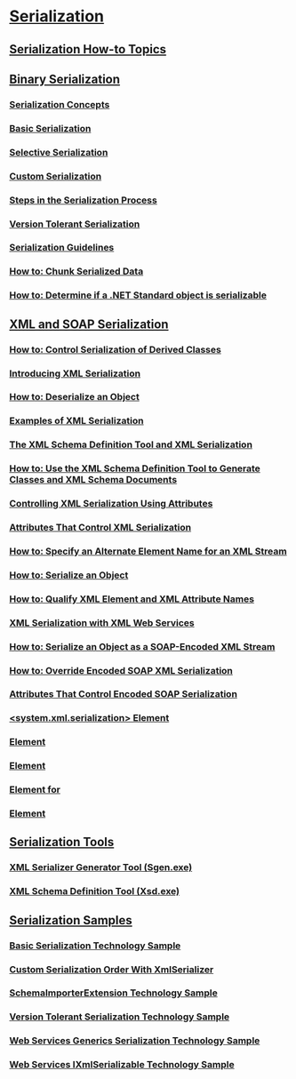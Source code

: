 # [Serialization](index.md)
## [Serialization How-to Topics](serialization-how-to-topics.md)
## [Binary Serialization](binary-serialization.md)
### [Serialization Concepts](serialization-concepts.md)
### [Basic Serialization](basic-serialization.md)
### [Selective Serialization](selective-serialization.md)
### [Custom Serialization](custom-serialization.md)
### [Steps in the Serialization Process](steps-in-the-serialization-process.md)
### [Version Tolerant Serialization](version-tolerant-serialization.md)
### [Serialization Guidelines](serialization-guidelines.md)
### [How to: Chunk Serialized Data](how-to-chunk-serialized-data.md)
### [How to: Determine if a .NET Standard object is serializable](how-to-determine-if-netstandard-object-is-serializable.md)
## [XML and SOAP Serialization](xml-and-soap-serialization.md)
### [How to: Control Serialization of Derived Classes](how-to-control-serialization-of-derived-classes.md)
### [Introducing XML Serialization](introducing-xml-serialization.md)
### [How to: Deserialize an Object](how-to-deserialize-an-object.md)
### [Examples of XML Serialization](examples-of-xml-serialization.md)
### [The XML Schema Definition Tool and XML Serialization](the-xml-schema-definition-tool-and-xml-serialization.md)
### [How to: Use the XML Schema Definition Tool to Generate Classes and XML Schema Documents](xml-schema-def-tool-gen.md)
### [Controlling XML Serialization Using Attributes](controlling-xml-serialization-using-attributes.md)
### [Attributes That Control XML Serialization](attributes-that-control-xml-serialization.md)
### [How to: Specify an Alternate Element Name for an XML Stream](how-to-specify-an-alternate-element-name-for-an-xml-stream.md)
### [How to: Serialize an Object](how-to-serialize-an-object.md)
### [How to: Qualify XML Element and XML Attribute Names](how-to-qualify-xml-element-and-xml-attribute-names.md)
### [XML Serialization with XML Web Services](xml-serialization-with-xml-web-services.md)
### [How to: Serialize an Object as a SOAP-Encoded XML Stream](how-to-serialize-an-object-as-a-soap-encoded-xml-stream.md)
### [How to: Override Encoded SOAP XML Serialization](how-to-override-encoded-soap-xml-serialization.md)
### [Attributes That Control Encoded SOAP Serialization](attributes-that-control-encoded-soap-serialization.md)
### [<system.xml.serialization> Element](system-xml-serialization-element.md)
### [<dateTimeSerialization> Element](datetimeserialization-element.md)
### [<schemaImporterExtensions> Element](schemaimporterextensions-element.md)
### [<add> Element for <xmlSchemaImporterExtensions>](add-element-for-xmlschemaimporterextensions.md)
### [<xmlSerializer> Element](xmlserializer-element.md)
## [Serialization Tools](serialization-tools.md)
### [XML Serializer Generator Tool (Sgen.exe)](xml-serializer-generator-tool-sgen-exe.md)
### [XML Schema Definition Tool (Xsd.exe)](xml-schema-definition-tool-xsd-exe.md)
## [Serialization Samples](serialization-samples.md)
### [Basic Serialization Technology Sample](basic-serialization-technology-sample.md)
### [Custom Serialization Order With XmlSerializer](custom-serialization-order-with-xmlserializer.md)
### [SchemaImporterExtension Technology Sample](schemaimporterextension-technology-sample.md)
### [Version Tolerant Serialization Technology Sample](version-tolerant-serialization-technology-sample.md)
### [Web Services Generics Serialization Technology Sample](web-services-generics-serialization-technology-sample.md)
### [Web Services IXmlSerializable Technology Sample](web-services-ixmlserializable-technology-sample.md)
